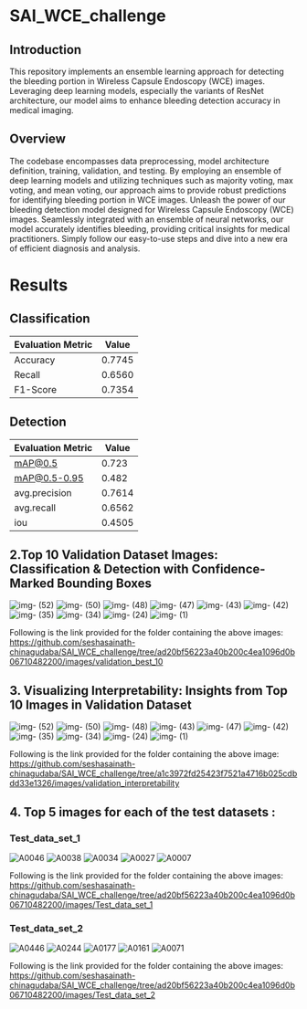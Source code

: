 # SAI_WCE_challenge
## Introduction
This repository implements an ensemble learning approach for detecting the bleeding portion in Wireless Capsule Endoscopy (WCE) images. Leveraging deep learning models, especially the variants of ResNet architecture, our model aims to enhance bleeding detection accuracy in medical imaging.

## Overview
The codebase encompasses data preprocessing, model architecture definition, training, validation, and testing. By employing an ensemble of deep learning models and utilizing techniques such as majority voting, max voting, and mean voting, our approach aims to provide robust predictions for identifying bleeding portion in WCE images.
Unleash the power of our bleeding detection model designed for Wireless Capsule Endoscopy (WCE) images. Seamlessly integrated with an ensemble of neural networks, our model accurately identifies bleeding, providing critical insights for medical practitioners. Simply follow our easy-to-use steps and dive into a new era of efficient diagnosis and analysis.

# Results
## Classification
Evaluation Metric | Value
|------------------|------------|
Accuracy   |0.7745|
Recall     |0.6560|
F1-Score   |0.7354|
## Detection
Evaluation Metric | Value
|------------------|------------|
mAP@0.5   |0.723|
mAP@0.5-0.95 |0.482|
avg.precision  |0.7614|
avg.recall  |0.6562|
iou  |0.4505|

## 2.Top 10 Validation Dataset Images: Classification & Detection with Confidence-Marked Bounding Boxes
![img- (52)](https://github.com/seshasainath-chinagudaba/SAI_WCE_challenge/assets/61778966/dd9c3278-4e19-4b40-bc88-b574aa6c1180)
![img- (50)](https://github.com/seshasainath-chinagudaba/SAI_WCE_challenge/assets/61778966/0d6dfa20-74c1-4a23-be03-1fa694099537)
![img- (48)](https://github.com/seshasainath-chinagudaba/SAI_WCE_challenge/assets/61778966/73987d78-6fa8-4531-a676-f58e2ce0c7fa)
![img- (47)](https://github.com/seshasainath-chinagudaba/SAI_WCE_challenge/assets/61778966/56211687-8454-41a4-90c1-7bf9023c5e77)
![img- (43)](https://github.com/seshasainath-chinagudaba/SAI_WCE_challenge/assets/61778966/2785ef55-5ef5-421c-8b56-d0166559cbb4)
![img- (42)](https://github.com/seshasainath-chinagudaba/SAI_WCE_challenge/assets/61778966/91ed6b71-7e09-4b57-b453-ae7581da1476)
![img- (35)](https://github.com/seshasainath-chinagudaba/SAI_WCE_challenge/assets/61778966/c5077a91-8965-415c-85ad-7a550c293ce9)
![img- (34)](https://github.com/seshasainath-chinagudaba/SAI_WCE_challenge/assets/61778966/d653ec43-326e-4372-8937-81b14eb24eef)
![img- (24)](https://github.com/seshasainath-chinagudaba/SAI_WCE_challenge/assets/61778966/7a9054e1-c554-4e47-a5cf-250f64997d8e)
![img- (1)](https://github.com/seshasainath-chinagudaba/SAI_WCE_challenge/assets/61778966/db6d836e-7d6e-4908-9236-f4033c57706e)

 Following is the link provided for the folder containing the above images: 
https://github.com/seshasainath-chinagudaba/SAI_WCE_challenge/tree/ad20bf56223a40b200c4ea1096d0b06710482200/images/validation_best_10

## 3. Visualizing Interpretability: Insights from Top 10 Images in Validation Dataset
![img- (52)](https://github.com/seshasainath-chinagudaba/SAI_WCE_challenge/assets/61778966/7844fc52-1af9-4626-acc4-43f2b4cdfe83)
![img- (50)](https://github.com/seshasainath-chinagudaba/SAI_WCE_challenge/assets/61778966/df394dd8-7920-4cab-9a38-2dab282bade0)
![img- (48)](https://github.com/seshasainath-chinagudaba/SAI_WCE_challenge/assets/61778966/dbf51b23-23c8-484f-b76a-6ff603648a89)
![img- (43)](https://github.com/seshasainath-chinagudaba/SAI_WCE_challenge/assets/61778966/45987663-6b64-4b28-b570-d2c0874c8dd6)
![img- (47)](https://github.com/seshasainath-chinagudaba/SAI_WCE_challenge/assets/61778966/0fafd97e-fc73-4449-9e96-b12f5ffe7ea4)
![img- (42)](https://github.com/seshasainath-chinagudaba/SAI_WCE_challenge/assets/61778966/c86c3f5c-d08c-4ed0-aeb1-e696508f731b)
![img- (35)](https://github.com/seshasainath-chinagudaba/SAI_WCE_challenge/assets/61778966/d7b76e84-8183-40b1-a1bf-eb54a3690d75)
![img- (34)](https://github.com/seshasainath-chinagudaba/SAI_WCE_challenge/assets/61778966/1877b011-eed8-41fa-9b5c-41a38a54665b)
![img- (24)](https://github.com/seshasainath-chinagudaba/SAI_WCE_challenge/assets/61778966/8870bd47-49fb-476b-ba01-1aa514fc7a69)
![img- (1)](https://github.com/seshasainath-chinagudaba/SAI_WCE_challenge/assets/61778966/7086633f-ea4d-4970-a395-8ab08d7d5dd2)

Following is the link provided for the folder containing the above image:
https://github.com/seshasainath-chinagudaba/SAI_WCE_challenge/tree/a1c3972fd25423f7521a4716b025cdbdd33e1326/images/validation_interpretability
## 4. Top 5 images for each of the test datasets :

### Test_data_set_1
![A0046](https://github.com/seshasainath-chinagudaba/SAI_WCE_challenge/assets/61778966/2f9327c8-cc2d-482d-a228-1d31d223ff5f)
![A0038](https://github.com/seshasainath-chinagudaba/SAI_WCE_challenge/assets/61778966/9a5526b0-43e5-45dc-b4a5-c3872c79a53a)
![A0034](https://github.com/seshasainath-chinagudaba/SAI_WCE_challenge/assets/61778966/6604cea6-92d6-4e0b-90f7-3b18e76eaf50)
![A0027](https://github.com/seshasainath-chinagudaba/SAI_WCE_challenge/assets/61778966/cafce554-13ab-4950-8822-8e098a640fed)
![A0007](https://github.com/seshasainath-chinagudaba/SAI_WCE_challenge/assets/61778966/1f048cce-0d1b-42e7-a606-225119c30782)

 Following is the link provided for the folder containing the above images: 
https://github.com/seshasainath-chinagudaba/SAI_WCE_challenge/tree/ad20bf56223a40b200c4ea1096d0b06710482200/images/Test_data_set_1
 
### Test_data_set_2
![A0446](https://github.com/seshasainath-chinagudaba/SAI_WCE_challenge/assets/61778966/c6c81587-c1ee-4226-bb32-504fd77e0acf)
![A0244](https://github.com/seshasainath-chinagudaba/SAI_WCE_challenge/assets/61778966/29d2cd5d-8570-463b-b04a-c3e545329966)
![A0177](https://github.com/seshasainath-chinagudaba/SAI_WCE_challenge/assets/61778966/b382b559-242c-4408-9806-01eee2271b7b)
![A0161](https://github.com/seshasainath-chinagudaba/SAI_WCE_challenge/assets/61778966/0dd5d9d6-86ba-4ba8-a23f-bf8b4580ea8a)
![A0071](https://github.com/seshasainath-chinagudaba/SAI_WCE_challenge/assets/61778966/43a8899e-d89d-44d5-80c1-6a2ed595c51b)

 Following is the link provided for the folder containing the above images: 
https://github.com/seshasainath-chinagudaba/SAI_WCE_challenge/tree/ad20bf56223a40b200c4ea1096d0b06710482200/images/Test_data_set_2



